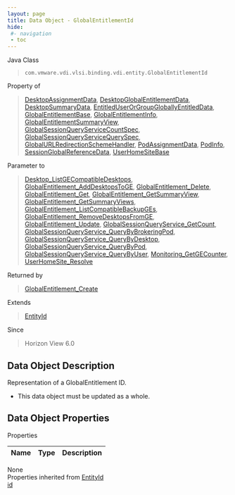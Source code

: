 ```yaml
---
layout: page
title: Data Object - GlobalEntitlementId
hide:
 #- navigation
 - toc
---
```


  
 
  



Java Class  
> `com.vmware.vdi.vlsi.binding.vdi.entity.GlobalEntitlementId`

Property of  
> [DesktopAssignmentData](vdi.resources.Desktop.DesktopAssignmentData.md#field_detail), [DesktopGlobalEntitlementData](vdi.resources.Desktop.GlobalEntitlementData.md#field_detail), [DesktopSummaryData](vdi.resources.Desktop.DesktopSummaryData.md#field_detail), [EntitledUserOrGroupGloballyEntitledData](vdi.users.EntitledUserOrGroup.GloballyEntitledData.md#field_detail), [GlobalEntitlementBase](vdi.federation.GlobalEntitlement.GlobalEntitlementBase.md#field_detail), [GlobalEntitlementInfo](vdi.federation.GlobalEntitlement.GlobalEntitlementInfo.md#field_detail), [GlobalEntitlementSummaryView](vdi.federation.GlobalEntitlement.GlobalEntitlementSummaryView.md#field_detail), [GlobalSessionQueryServiceCountSpec](vdi.users.GlobalSessionQueryService.CountSpec.md#field_detail), [GlobalSessionQueryServiceQuerySpec](vdi.users.GlobalSessionQueryService.QuerySpec.md#field_detail), [GlobalURLRedirectionSchemeHandler](vdi.infrastructure.URLRedirection.GlobalURLSchemeAndHandler.md#field_detail), [PodAssignmentData](vdi.federation.PodAssignment.PodAssignmentData.md#field_detail), [PodInfo](vdi.federation.Pod.PodInfo.md#field_detail), [SessionGlobalReferenceData](vdi.users.Session.SessionGlobalReferenceData.md#field_detail), [UserHomeSiteBase](vdi.federation.UserHomeSite.UserHomeSiteBase.md#field_detail)

Parameter to  
> [Desktop_ListGECompatibleDesktops](vdi.resources.Desktop.md#listGECompatibleDesktops), [GlobalEntitlement_AddDesktopsToGE](vdi.federation.GlobalEntitlement.md#addDesktopsToGE), [GlobalEntitlement_Delete](vdi.federation.GlobalEntitlement.md#delete), [GlobalEntitlement_Get](vdi.federation.GlobalEntitlement.md#get), [GlobalEntitlement_GetSummaryView](vdi.federation.GlobalEntitlement.md#getSummaryView), [GlobalEntitlement_GetSummaryViews](vdi.federation.GlobalEntitlement.md#getSummaryViews), [GlobalEntitlement_ListCompatibleBackupGEs](vdi.federation.GlobalEntitlement.md#listCompatibleBackupGEs), [GlobalEntitlement_RemoveDesktopsFromGE](vdi.federation.GlobalEntitlement.md#removeDesktopsFromGE), [GlobalEntitlement_Update](vdi.federation.GlobalEntitlement.md#update), [GlobalSessionQueryService_GetCount](vdi.users.GlobalSessionQueryService.md#getCount), [GlobalSessionQueryService_QueryByBrokeringPod](vdi.users.GlobalSessionQueryService.md#queryByBrokeringPod), [GlobalSessionQueryService_QueryByDesktop](vdi.users.GlobalSessionQueryService.md#queryByDesktop), [GlobalSessionQueryService_QueryByPod](vdi.users.GlobalSessionQueryService.md#queryByPod), [GlobalSessionQueryService_QueryByUser](vdi.users.GlobalSessionQueryService.md#queryByUser), [Monitoring_GetGECounter](vdi.health.Monitoring.md#getGECounter), [UserHomeSite_Resolve](vdi.federation.UserHomeSite.md#resolve)

Returned by  
> [GlobalEntitlement_Create](vdi.federation.GlobalEntitlement.md#create)

Extends  
> [EntityId](vdi.EntityId.md)

Since  
> Horizon View 6.0


## Data Object Description 

Representation of a GlobalEntitlement ID. 

  * This data object must be updated as a whole.



## Data Object Properties

Properties

Name |  Type |  Description   
---|---|---  
None  
Properties inherited from [EntityId](vdi.EntityId.md)  
[id](vdi.EntityId.md#id)  
  
  
 
  
  
